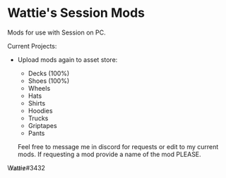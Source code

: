 # Wattie's Session Mods
Mods for use with Session on PC.

Current Projects:

- Upload mods again to asset store:
  - Decks (100%)
  - Shoes (100%)
  - Wheels
  - Hats
  - Shirts
  - Hoodies
  - Trucks
  - Griptapes
  - Pants
  
  Feel free to message me in discord for requests or edit to my current mods. 
  If requesting a mod provide a name of the mod PLEASE.
  
  
W̷a̷t̷t̷i̷e̷#3432